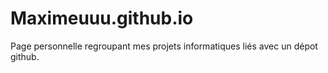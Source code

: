 # Maximeuuu.github.io

Page personnelle regroupant mes projets informatiques liés avec un dépot github.
